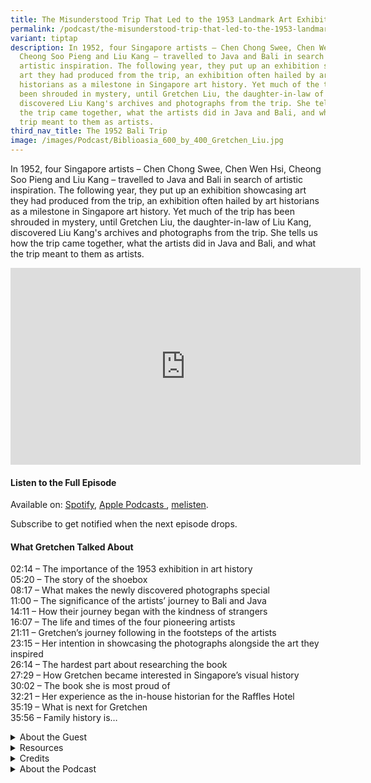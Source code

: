 ```yaml
---
title: The Misunderstood Trip That Led to the 1953 Landmark Art Exhibition
permalink: /podcast/the-misunderstood-trip-that-led-to-the-1953-landmark-art-exhibition-gretchen-liu/
variant: tiptap
description: In 1952, four Singapore artists – Chen Chong Swee, Chen Wen Hsi,
  Cheong Soo Pieng and Liu Kang – travelled to Java and Bali in search of
  artistic inspiration. The following year, they put up an exhibition showcasing
  art they had produced from the trip, an exhibition often hailed by art
  historians as a milestone in Singapore art history. Yet much of the trip has
  been shrouded in mystery, until Gretchen Liu, the daughter-in-law of Liu Kang,
  discovered Liu Kang's archives and photographs from the trip. She tells us how
  the trip came together, what the artists did in Java and Bali, and what the
  trip meant to them as artists.
third_nav_title: The 1952 Bali Trip
image: /images/Podcast/Biblioasia_600_by_400_Gretchen_Liu.jpg
---
```

<p>In 1952, four Singapore artists – Chen Chong Swee, Chen Wen Hsi, Cheong
Soo Pieng and Liu Kang – travelled to Java and Bali in search of artistic
inspiration. The following year, they put up an exhibition showcasing art
they had produced from the trip, an exhibition often hailed by art historians
as a milestone in Singapore art history. Yet much of the trip has been
shrouded in mystery, until Gretchen Liu, the daughter-in-law of Liu Kang,
discovered Liu Kang's archives and photographs from the trip. She tells
us how the trip came together, what the artists did in Java and Bali, and
what the trip meant to them as artists.&nbsp;</p>
<p></p>
<div class="iframe-wrapper">
<iframe height="315" width="560" allowfullscreen="true" frameborder="0" src="https://www.youtube.com/embed/u5ndFn7pRnw"></iframe>
</div>
<h4><strong>Listen to the Full Episode</strong></h4>
<p>Available on: <a href="https://open.spotify.com/show/66PYiIthr1KqQhJ82XH4DN" rel="noopener nofollow" target="_blank"><u>Spotify</u></a>,
<a href="https://podcasts.apple.com/us/podcast/biblioasia/id1688142751" rel="noopener nofollow" target="_blank"><u>Apple Podcasts </u>
</a>, <a href="https://www.melisten.sg/podcast/playlist/BiblioAsia+-2115156" rel="noopener nofollow" target="_blank"><u>melisten</u></a>.</p>
<p>Subscribe to get notified when the next episode drops.
<br>
</p>
<p></p>
<h4><strong>What Gretchen Talked About</strong></h4>
<p>02:14 – The importance of the 1953 exhibition in art history
<br>05:20 – The story of the shoebox
<br>08:17 – What makes the newly discovered photographs special
<br>11:00 – The significance of the artists’ journey to Bali and Java
<br>14:11 – How their journey began with the kindness of strangers
<br>16:07 – The life and times of the four pioneering artists
<br>21:11 – Gretchen’s journey following in the footsteps of the artists
<br>23:15 – Her intention in showcasing the photographs alongside the art
they inspired
<br>26:14 – The hardest part about researching the book
<br>27:29 – How Gretchen became interested in Singapore’s visual history
<br>30:02 – The book she is most proud of
<br>32:21 – Her experience as the in-house historian for the Raffles Hotel
<br>35:19 – What is next for Gretchen
<br>35:56 – Family history is…</p>
<p></p>
<div data-type="detailGroup" class="isomer-accordion isomer-accordion-white">
<details class="isomer-details">
<summary>About the Guest</summary>
<div data-type="detailsContent" class="isomer-details-content">
<p>Gretchen Liu&nbsp;is a former journalist, a writer and an independent
scholar with an interest in visual culture and heritage. She is the editor
and author of several books. Most recently, she has been researching the
early life of her father-in-law Liu Kang, a journey that has taken her
deep into early 20th-century Chinese art history. Her latest book is <em><a href="https://catalogue.nlb.gov.sg/search/card?recordId=300094843" rel="noopener noreferrer" target="_blank"><u>Bali 1952: Through the Lens of Liu Kang</u></a></em>.</p>
<p></p>
</div>
</details>
<details class="isomer-details">
<summary>Resources</summary>
<div data-type="detailsContent" class="isomer-details-content">
<p>Gretchen Liu,<em> <a href="https://catalogue.nlb.gov.sg/search/card?recordId=300094843" rel="noopener noreferrer nofollow" target="_blank">Bali 1952: Through the Lens of Liu Kang</a></em> (Singapore:
National Library Board and World Scientific, 2025). (From National Library
Singapore, call no. SING 779.995986 LIU)</p>
<p></p>
<p>Gretchen Liu, “<a href="https://biblioasia.nlb.gov.sg/vol-21/issue-1/apr-jun-2025/liu-kang-forgotten-photographs-bali/" rel="noopener nofollow" target="_blank">Forgotten Photographs of the 1952 Trip to Bali</a>,” <em>BiblioAsia </em>21,
no. 1.</p>
<p>&nbsp;</p>
<p>Liu Kang, oral history interview by Tan Beng Luan, 13 January 1983,&nbsp;
<a href="https://www.nas.gov.sg/archivesonline/flipviewer/publish/e/e0c68c78-115d-11e3-83d5-0050568939ad-OHC000171_039Eng/web/html5/index.html" rel="noopener noreferrer nofollow" target="_blank">transcript</a>&nbsp;and MP3 Audio, Reel/Disc 39 of 74, National Archives
of Singapore (accession no.&nbsp;<a href="https://www.nas.gov.sg/archivesonline/oral_history_interviews/interview/000171" rel="noopener noreferrer nofollow" target="_blank">000171</a>),
364. English version translated and annotated by Tay Jun Hao and Alina
Soh.</p>
<p>&nbsp;</p>
<p>Jeffrey Say and Yu Jin Seng, “The Modern and Its Histories in Singapore
Art,” in&nbsp;<em><a href="https://eservice.nlb.gov.sg/redir/itemdetails?bid=205911579" rel="noopener noreferrer nofollow" target="_blank">Intersections, Innovations, Institutions: A Reader in Singapore Modern Art</a></em>&nbsp;(Singapore:
World Scientific Publishing Co. Pte. Ltd., 2023), 26. (From National Library
Singapore, call no. RSING 709.595709034 INT)&nbsp;</p>
<p>&nbsp;&nbsp;</p>
<p>Yeo Wei Wei, ed.,&nbsp;<em><a href="https://eservice.nlb.gov.sg/redir/itemdetails?bid=13919955" rel="noopener noreferrer nofollow" target="_blank">Liu Kang: Colourful Modernist</a></em>&nbsp;(Singapore:
The National Art Gallery Singapore, 2011). (From National Library Singapore,
call no. RSING 759.95957 LIU)</p>
<p></p>
</div>
</details>
<details class="isomer-details">
<summary>Credits</summary>
<div data-type="detailsContent" class="isomer-details-content">
<p>This episode of BiblioAsia+ was hosted by Jimmy Yap and produced by Soh
Gek Han. Sound engineering was done by Doppler Soundlab. The background
music “<a href="https://www.youtube.com/watch?v=uA2v7ka5TAI" rel="noopener noreferrer" target="_blank"><u>Di Tanjong Katong</u></a>”
was composed by Osman Ahmad and performed by&nbsp;Chords Haven. Special
thanks to Gretchen for coming on the show.</p>
</div>
</details>
<details class="isomer-details">
<summary>About the Podcast</summary>
<div data-type="detailsContent" class="isomer-details-content">
<p>BiblioAsia+ is a podcast about Singapore history by the National Library
of Singapore.</p>
<p></p>
</div>
</details>
</div>
<p></p>
<p></p>